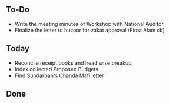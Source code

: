 ## To-Do
- Write the meeting minutes of Workshop with National Auditor  
- Finalize the letter to huzoor for zakat approval (Firoz Alam sb)  

## Today
- Reconcile receipt books and head wise breakup  
- Index collected Proposed Budgets  
- Find Sundarban's Chanda Mafi letter  

## Done